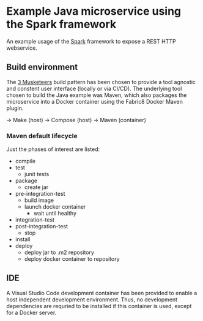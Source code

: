 # Example Java microservice using the Spark framework

An example usage of the [Spark](http://sparkjava.com/) framework to expose a
REST HTTP webservice.

## Build environment
The [3 Musketeers](https://3musketeers.io/) build pattern has been chosen to
provide a tool agnostic and constent user interface (locally or via CI/CD).
The underlying tool chosen to build the Java example was Maven, which also
packages the microservice into a Docker container using the Fabric8 Docker
Maven plugin.

-> Make (host) -> Compose (host) -> Maven (container)

### Maven default lifecycle
Just the phases of interest are listed:
* compile
* test
  * junit tests
* package
  * create jar
* pre-integration-test
  * build image
  * launch docker container
    * wait until healthy 
* integration-test
* post-integration-test
  * stop
* install
* deploy
  * deploy jar to .m2 repository
  * deploy docker container to repository

## IDE
A Visual Studio Code development container has been provided to enable a host
independent development environment. Thus, no development dependencies are
requried to be installed if this container is used, except for a Docker server.

